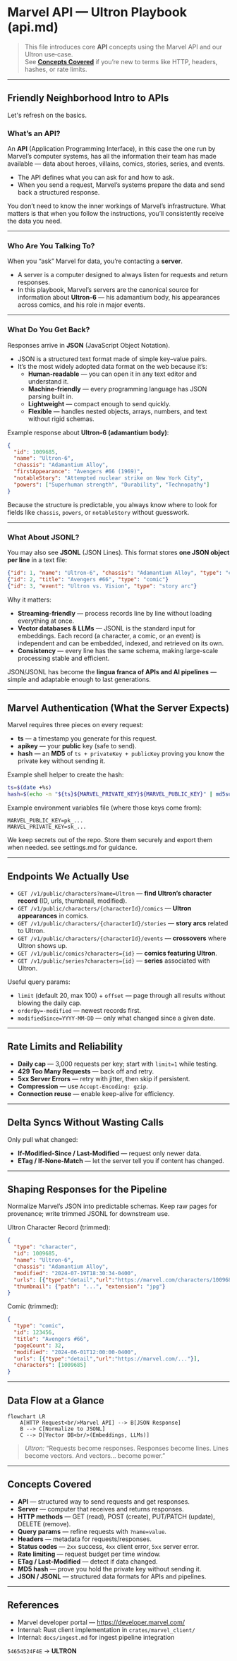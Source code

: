 # Marvel API — Ultron Playbook (api.md)

> This file introduces core **API** concepts using the Marvel API and our Ultron use‑case.  
> See **[Concepts Covered](#concepts-covered)** if you’re new to terms like HTTP, headers, hashes, or rate limits.

---

## Friendly Neighborhood Intro to APIs

Let's refresh on the basics.  

### What’s an API?
An **API** (Application Programming Interface), in this case the one run by Marvel’s computer systems, has all the information their team has made available — data about heroes, villains, comics, stories, series, and events.  
- The API defines what you can ask for and how to ask.  
- When you send a request, Marvel’s systems prepare the data and send back a structured response.  

You don’t need to know the inner workings of Marvel’s infrastructure. What matters is that when you follow the instructions, you’ll consistently receive the data you need.

---

### Who Are You Talking To?
When you “ask” Marvel for data, you’re contacting a **server**.  
- A server is a computer designed to always listen for requests and return responses.  
- In this playbook, Marvel’s servers are the canonical source for information about **Ultron-6** — his adamantium body, his appearances across comics, and his role in major events.

---

### What Do You Get Back?

Responses arrive in **JSON** (JavaScript Object Notation).  

- JSON is a structured text format made of simple key–value pairs.  
- It’s the most widely adopted data format on the web because it’s:  
  - **Human-readable** — you can open it in any text editor and understand it.  
  - **Machine-friendly** — every programming language has JSON parsing built in.  
  - **Lightweight** — compact enough to send quickly.  
  - **Flexible** — handles nested objects, arrays, numbers, and text without rigid schemas.  

Example response about **Ultron-6 (adamantium body)**:

```json
{
  "id": 1009685,
  "name": "Ultron-6",
  "chassis": "Adamantium Alloy",
  "firstAppearance": "Avengers #66 (1969)",
  "notableStory": "Attempted nuclear strike on New York City",
  "powers": ["Superhuman strength", "Durability", "Technopathy"]
}
```

Because the structure is predictable, you always know where to look for fields like `chassis`, `powers`, or `notableStory` without guesswork.

---

### What About JSONL?

You may also see **JSONL** (JSON Lines). This format stores **one JSON object per line** in a text file:  

```json
{"id": 1, "name": "Ultron-6", "chassis": "Adamantium Alloy", "type": "character"}
{"id": 2, "title": "Avengers #66", "type": "comic"}
{"id": 3, "event": "Ultron vs. Vision", "type": "story arc"}
```

Why it matters:  
- **Streaming-friendly** — process records line by line without loading everything at once.  
- **Vector databases & LLMs** — JSONL is the standard input for embeddings. Each record (a character, a comic, or an event) is independent and can be embedded, indexed, and retrieved on its own.  
- **Consistency** — every line has the same schema, making large-scale processing stable and efficient.  

JSON/JSONL has become the **lingua franca of APIs and AI pipelines** — simple and adaptable enough to last generations.

---

## Marvel Authentication (What the Server Expects)

Marvel requires three pieces on every request:

- **ts** — a timestamp you generate for this request.  
- **apikey** — your **public** key (safe to send).  
- **hash** — an **MD5** of `ts + privateKey + publicKey` proving you know the private key without sending it.

Example shell helper to create the hash:

```sh
ts=$(date +%s)
hash=$(echo -n "${ts}${MARVEL_PRIVATE_KEY}${MARVEL_PUBLIC_KEY}" | md5sum | cut -d' ' -f1)
```

Example environment variables file (where those keys come from):

```dotenv
MARVEL_PUBLIC_KEY=pk_...
MARVEL_PRIVATE_KEY=sk_...
```

We keep secrets out of the repo. Store them securely and export them when needed. see settings.md for guidance.

---

## Endpoints We Actually Use

- `GET /v1/public/characters?name=Ultron` — **find Ultron’s character record** (ID, urls, thumbnail, modified).  
- `GET /v1/public/characters/{characterId}/comics` — **Ultron appearances** in comics.  
- `GET /v1/public/characters/{characterId}/stories` — **story arcs** related to Ultron.  
- `GET /v1/public/characters/{characterId}/events` — **crossovers** where Ultron shows up.  
- `GET /v1/public/comics?characters={id}` — **comics featuring Ultron**.  
- `GET /v1/public/series?characters={id}` — **series** associated with Ultron.

Useful query params:  
- `limit` (default 20, max 100) + `offset` — page through all results without blowing the daily cap.  
- `orderBy=-modified` — newest records first.  
- `modifiedSince=YYYY-MM-DD` — only what changed since a given date.

---

## Rate Limits and Reliability

- **Daily cap** — 3,000 requests per key; start with `limit=1` while testing.  
- **429 Too Many Requests** — back off and retry.  
- **5xx Server Errors** — retry with jitter, then skip if persistent.  
- **Compression** — use `Accept-Encoding: gzip`.  
- **Connection reuse** — enable keep-alive for efficiency.

---

## Delta Syncs Without Wasting Calls

Only pull what changed:  
- **If-Modified-Since / Last-Modified** — request only newer data.  
- **ETag / If-None-Match** — let the server tell you if content has changed.

---

## Shaping Responses for the Pipeline

Normalize Marvel’s JSON into predictable schemas. Keep raw pages for provenance; write trimmed JSONL for downstream use.

Ultron Character Record (trimmed):  
```json
{
  "type": "character",
  "id": 1009685,
  "name": "Ultron-6",
  "chassis": "Adamantium Alloy",
  "modified": "2024-07-19T18:30:34-0400",
  "urls": [{"type":"detail","url":"https://marvel.com/characters/1009685/ultron"}],
  "thumbnail": {"path": "...", "extension": "jpg"}
}
```

Comic (trimmed):  
```json
{
  "type": "comic",
  "id": 123456,
  "title": "Avengers #66",
  "pageCount": 32,
  "modified": "2024-06-01T12:00:00-0400",
  "urls": [{"type":"detail","url":"https://marvel.com/..."}],
  "characters": [1009685]
}
```

---

## Data Flow at a Glance

```mermaid
flowchart LR
    A[HTTP Request<br/>Marvel API] --> B[JSON Response]
    B --> C[Normalize to JSONL]
    C --> D[Vector DB<br/>(Embeddings, LLMs)]
```

> _Ultron:_ “Requests become responses. Responses become lines. Lines become vectors. And vectors… become power.”

---

## Concepts Covered

- **API** — structured way to send requests and get responses.  
- **Server** — computer that receives and returns responses.  
- **HTTP methods** — GET (read), POST (create), PUT/PATCH (update), DELETE (remove).  
- **Query params** — refine requests with `?name=value`.  
- **Headers** — metadata for requests/responses.  
- **Status codes** — `2xx` success, `4xx` client error, `5xx` server error.  
- **Rate limiting** — request budget per time window.  
- **ETag / Last-Modified** — detect if data changed.  
- **MD5 hash** — prove you hold the private key without sending it.  
- **JSON / JSONL** — structured data formats for APIs and pipelines.

---

## References

- Marvel developer portal — https://developer.marvel.com/  
- Internal: Rust client implementation in `crates/marvel_client/`  
- Internal: `docs/ingest.md` for ingest pipeline integration  

`54654524F4E` → **ULTRON**
